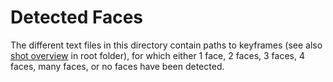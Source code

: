 # Detected Faces

The different text files in this directory contain paths to keyframes (see also [shot overview](../master/msb-allshots.txt) in root folder), for which either 1 face, 2 faces, 3 faces, 4 faces, many faces, or no faces have been detected.

